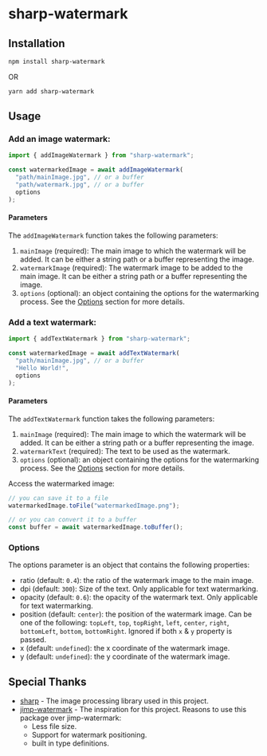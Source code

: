 # sharp-watermark

## Installation

```bash
npm install sharp-watermark
```

OR

```bash
yarn add sharp-watermark
```

## Usage

### Add an **image** watermark:

```javascript
import { addImageWatermark } from "sharp-watermark";

const watermarkedImage = await addImageWatermark(
  "path/mainImage.jpg", // or a buffer
  "path/watermark.jpg", // or a buffer
  options
);
```

#### Parameters

The `addImageWatermark` function takes the following parameters:

1. `mainImage` (required): The main image to which the watermark will be added. It can be either a string path or a buffer representing the image.
2. `watermarkImage` (required): The watermark image to be added to the main image. It can be either a string path or a buffer representing the image.
3. `options` (optional): an object containing the options for the watermarking process. See the [Options](#options) section for more details.

### Add a **text** watermark:

```javascript
import { addTextWatermark } from "sharp-watermark";

const watermarkedImage = await addTextWatermark(
  "path/mainImage.jpg", // or a buffer
  "Hello World!",
  options
);
```

#### Parameters

The `addTextWatermark` function takes the following parameters:

1. `mainImage` (required): The main image to which the watermark will be added. It can be either a string path or a buffer representing the image.
2. `watermarkText` (required): The text to be used as the watermark.
3. `options` (optional): an object containing the options for the watermarking process. See the [Options](#options) section for more details.

Access the watermarked image:

```javascript
// you can save it to a file
watermarkedImage.toFile("watermarkedImage.png");

// or you can convert it to a buffer
const buffer = await watermarkedImage.toBuffer();
```

### Options

The options parameter is an object that contains the following properties:

- ratio (default: `0.4`): the ratio of the watermark image to the main image.
- dpi (default: `300`): Size of the text. Only applicable for text watermarking.
- opacity (default: `0.6`): the opacity of the watermark text. Only applicable for text watermarking.
- position (default: `center`): the position of the watermark image. Can be one of the following: `topLeft`, `top`, `topRight`, `left`, `center`, `right`, `bottomLeft`, `bottom`, `bottomRight`. Ignored if both `x` & `y` property is passed.
- x (default: `undefined`): the x coordinate of the watermark image.
- y (default: `undefined`): the y coordinate of the watermark image.

## Special Thanks

- [sharp](https://github.com/lovell/sharp) - The image processing library used in this project.
- [jimp-watermark](https://github.com/sushantpaudel/jimp-watermark) - The inspiration for this project. Reasons to use this package over jimp-watermark:
  - Less file size.
  - Support for watermark positioning.
  - built in type definitions.
